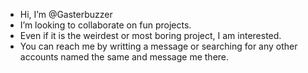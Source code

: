 - Hi, I’m @Gasterbuzzer
- I’m looking to collaborate on fun projects.
- Even if it is the weirdest or most boring project, I am interested.
- You can reach me by writting a message or searching for any other accounts named the same and message me there.

<!---
Gasterbuzzer/Gasterbuzzer is a ✨ special ✨ repository because its `README.md` (this file) appears on your GitHub profile.
You can click the Preview link to take a look at your changes.
--->
